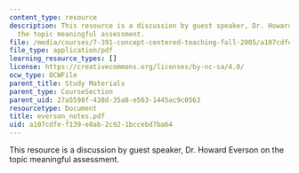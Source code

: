 ```yaml
---
content_type: resource
description: This resource is a discussion by guest speaker, Dr. Howard Everson on
  the topic meaningful assessment.
file: /media/courses/7-391-concept-centered-teaching-fall-2005/a107cdfef139e8ab2c921bccebd7ba64_everson_notes.pdf
file_type: application/pdf
learning_resource_types: []
license: https://creativecommons.org/licenses/by-nc-sa/4.0/
ocw_type: OCWFile
parent_title: Study Materials
parent_type: CourseSection
parent_uid: 27a5598f-438d-35a0-e563-1445ac9c0563
resourcetype: Document
title: everson_notes.pdf
uid: a107cdfe-f139-e8ab-2c92-1bccebd7ba64
---
```

This resource is a discussion by guest speaker, Dr. Howard Everson on the topic meaningful assessment.